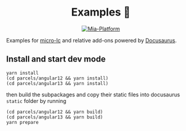 <h1 align="center">
  Examples 📖
</h1>

<p align="center">
    <a href="https://mia-platform.eu/?utm_source=referral&utm_medium=github&utm_campaign=micro-lc"><img src="https://img.shields.io/badge/Supported%20by-Mia--Platform-green?style=for-the-badge&link=https://mia-platform.eu/&color=DE0D92&labelColor=214147" alt="Mia-Platform" /></a>
</p>

Examples for [micro-lc](https://github.com/micro-lc/micro-lc.github.io) and relative add-ons powered by
[Docusaurus](https://github.com/facebook/docusaurus).

## Install and start dev mode

```shell
yarn install
(cd parcels/angular12 && yarn install)
(cd parcels/angular13 && yarn install)
```

then build the subpackages and copy their static files into docusaurus `static` folder by running

```shell
(cd parcels/angular12 && yarn build)
(cd parcels/angular13 && yarn build)
yarn prepare
```
